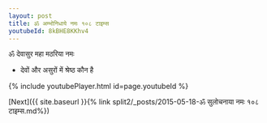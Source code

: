 ```yaml
---
layout: post
title: ॐ अम्भोनिधाये नमः १०८ टाइम्स
youtubeId: 8kBHE8KKhv4
---
```

 
 
 ॐ देवासुर महा मठरिया नमः  
 
 -  देवों और असुरों में श्रेष्ठ कौन है 
 
  
 
  
 
 
 
 
 
 


{% include youtubePlayer.html id=page.youtubeId %}
 
[Next]({{ site.baseurl }}{% link  split2/_posts/2015-05-18-ॐ सुलोचनाया नमः १०८ टाइम्स.md%})
 
